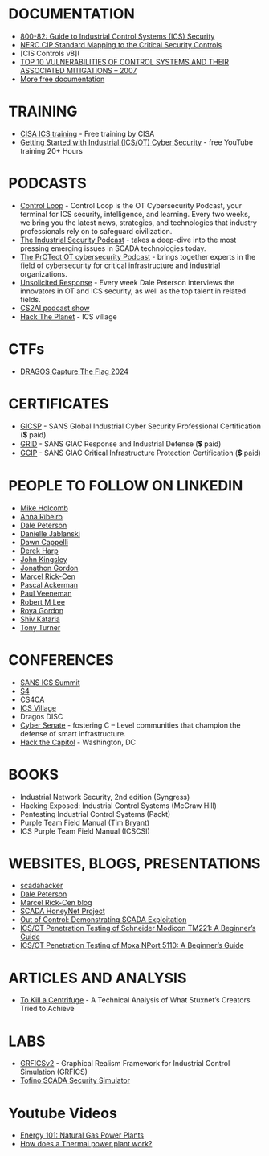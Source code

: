 
# DOCUMENTATION
- [800-82: Guide to Industrial Control Systems (ICS) Security](https://nvlpubs.nist.gov/nistpubs/SpecialPublications/NIST.SP.800-82r1.pdf)
- [NERC CIP Standard Mapping to the Critical Security Controls](https://scadahacker.com/library/Documents/Standards/mappings/SANS%20-%20CIP%20Mapping%20to%20Critical%20Security%20Controls%20(DRAFT).pdf)
- [CIS Controls v8](
- [TOP 10 VULNERABILITIES OF CONTROL SYSTEMS AND THEIR ASSOCIATED MITIGATIONS – 2007 ](https://scadahacker.com/library/Documents/ICS_Vulnerabilities/NERC%20-%20Top%2010%20Vulnerabilities%20of%20Control%20Systems%20and%20their%20Mitigations%20(2007).pdf)
- [More free documentation](https://scadahacker.com/library/index.html)

# TRAINING
- [CISA ICS training](https://ics-training.inl.gov/learn/signin) - Free training by CISA
- [Getting Started with Industrial (ICS/OT) Cyber Security](https://www.youtube.com/playlist?list=PLOSJSv0hbPZAlINIh1HcB0L8AZcSPc80g) - free YouTube training 20+ Hours

# PODCASTS
- [Control Loop](https://open.spotify.com/show/4C9w7T3YJt6kZ8je40B5Kb) - Control Loop is the OT Cybersecurity Podcast, your terminal for ICS security, intelligence, and learning. Every two weeks, we bring you the latest news, strategies, and technologies that industry professionals rely on to safeguard civilization.
- [The Industrial Security Podcast](https://open.spotify.com/show/1F0k9fEq8q9f51n3ZQ584u) - takes a deep-dive into the most pressing emerging issues in SCADA technologies today.
- [The PrOTect OT cybersecurity Podcast](https://open.spotify.com/show/0paav04Xxxdy5DrcTzSTjN) - brings together experts in the field of cybersecurity for critical infrastructure and industrial organizations.
- [Unsolicited Response](https://open.spotify.com/show/3IBQ9z2x01JAkJQczBOXam) - Every week Dale Peterson interviews the innovators in OT and ICS security, as well as the top talent in related fields. 
- [CS2AI podcast show]([https://www.cs2ai.org/podcast](https://open.spotify.com/show/7JVVSdCidMxXXeGtVLnHMS))
- [Hack The Planet](https://www.icsvillage.com/podcast) - ICS village

# CTFs
- [DRAGOS Capture The Flag 2024](https://hub.dragos.com/ctf-registration-24)

# CERTIFICATES
- [GICSP](https://www.giac.org/certifications/global-industrial-cyber-security-professional-gicsp/) - SANS Global Industrial Cyber Security Professional Certification (💲 paid)
- [GRID](https://www.giac.org/certifications/response-industrial-defense-grid/) - SANS GIAC Response and Industrial Defense (💲 paid)
- [GCIP](https://www.giac.org/certifications/critical-infrastructure-protection-gcip/) - SANS GIAC Critical Infrastructure Protection Certification (💲 paid)

# PEOPLE TO FOLLOW ON LINKEDIN
- [Mike Holcomb](https://www.linkedin.com/in/mikeholcomb/)
- [Anna Ribeiro](https://www.linkedin.com/in/anna-ribeiro-59a82264/)
- [Dale Peterson](https://www.linkedin.com/in/dale-peterson-s4/)
- [Danielle Jablanski](https://www.linkedin.com/in/daniellejjablanski/)
- [Dawn Cappelli](https://www.linkedin.com/in/dawn-cappelli-cissp-a329505/)
- [Derek Harp](https://www.linkedin.com/in/derekharp/)
- [John Kingsley](https://www.linkedin.com/in/sjkingsley/)
- [Jonathon Gordon](https://www.linkedin.com/in/jonathongordon/)
- [Marcel Rick-Cen](https://www.linkedin.com/in/marcelrickcen/)
- [Pascal Ackerman](https://www.linkedin.com/in/pascal-ackerman-036a867b/)
- [Paul Veeneman](https://www.linkedin.com/in/paulveeneman/)
- [Robert M Lee](https://www.linkedin.com/in/robmichaellee/)
- [Roya Gordon](https://www.linkedin.com/in/roya-gordon-ot-cyber-sme/)
- [Shiv Kataria](https://www.linkedin.com/in/shivkataria/)
- [Tony Turner](https://www.linkedin.com/in/tonyturnercissp/)

# CONFERENCES
- [SANS ICS Summit](https://www.sans.org/cyber-security-training-events/ics-security-summit-2025/)
- [S4](https://s4xevents.com/)
- [CS4CA](https://www.cs4ca.com/)
- [ICS Village](https://www.icsvillage.com/)
- Dragos DISC
- [Cyber Senate](https://cybersenate.com/) - fostering C – Level communities that champion the defense of smart infrastructure.
- [Hack the Capitol](https://securityandtechnology.org/hack-the-capitol-7-0/) - Washington, DC

# BOOKS
- Industrial Network Security, 2nd edition (Syngress)
- Hacking Exposed: Industrial Control Systems (McGraw Hill)
- Pentesting Industrial Control Systems (Packt)
- Purple Team Field Manual (Tim Bryant)
- ICS Purple Team Field Manual (ICSCSI)

# WEBSITES, BLOGS, PRESENTATIONS
- [scadahacker](https://scadahacker.com/)
- [Dale Peterson]([https://dale-peterson.com/digital-bond-archives](https://dale-peterson.com/blog/)/)
- [Marcel Rick-Cen blog](https://medium.com/@marcel.rickcen)
- [SCADA HoneyNet Project](https://scadahoneynet.sourceforge.net/)
- [Out of Control: Demonstrating SCADA Exploitation](https://media.blackhat.com/us-13/US-13-Forner-Out-of-Control-Demonstrating-SCADA-Slides.pdf)
- [ICS/OT Penetration Testing of Schneider Modicon TM221: A Beginner’s Guide](https://medium.com/@marcel.rickcen/ics-ot-penetration-testing-of-schneider-modicon-tm221-a-beginners-guide-7363ab413278)
- [ICS/OT Penetration Testing of Moxa NPort 5110: A Beginner’s Guide](https://medium.com/@marcel.rickcen/ics-ot-penetration-testing-of-moxa-nport-5110-a-beginners-guide-956256b92152)

# ARTICLES AND ANALYSIS
- [To Kill a Centrifuge](https://docs.google.com/viewer?url=http%3A%2F%2Fwww.langner.com%2Fen%2Fwp-content%2Fuploads%2F2013%2F11%2FTo-kill-a-centrifuge.pdf) - A Technical Analysis of What Stuxnet’s Creators Tried to Achieve

# LABS
- [GRFICSv2](https://github.com/Fortiphyd/GRFICSv2) - Graphical Realism Framework for Industrial Control Simulation (GRFICS)
- [Tofino SCADA Security Simulator](https://www.tofinosecurity.com/products/tofino-scada-security-simulator)

# Youtube Videos
- [Energy 101: Natural Gas Power Plants](https://www.youtube.com/watch?v=Em1crnEt45Q)
- [How does a Thermal power plant work?](https://www.youtube.com/watch?v=IdPTuwKEfmA)
